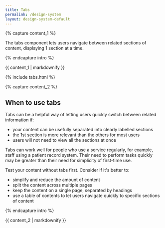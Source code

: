 ```yaml
---
title: Tabs
permalink: /design-system
layout: design-system-default
---
```

{% capture content_1 %}

The tabs component lets users navigate between related sections of content, displaying 1 section at a time.

{% endcapture intro %}<div class="cms">{{ content_1 | markdownify }}</div>

{% include tabs.html %}

{% capture content_2 %}

## When to use tabs

Tabs can be a helpful way of letting users quickly switch between related information if:

* your content can be usefully separated into clearly labelled sections
* the 1st section is more relevant than the others for most users
* users will not need to view all the sections at once

Tabs can work well for people who use a service regularly, for example, staff using a patient record system. Their need to perform tasks quickly may be greater than their need for simplicity of first-time use.

Test your content without tabs first. Consider if it's better to:

* simplify and reduce the amount of content
* split the content across multiple pages
* keep the content on a single page, separated by headings
* use a table of contents to let users navigate quickly to specific sections of content

{% endcapture intro %}<div class="cms">{{ content_2 | markdownify }}</div>

